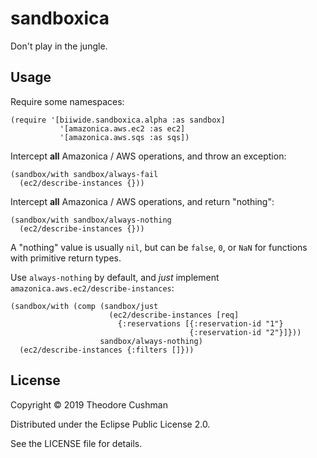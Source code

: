 # sandboxica

Don't play in the jungle.

## Usage

Require some namespaces:
```
(require '[biiwide.sandboxica.alpha :as sandbox]
	       '[amazonica.aws.ec2 :as ec2]
	       '[amazonica.aws.sqs :as sqs])
```

Intercept **all** Amazonica / AWS operations, and throw an exception:
```
(sandbox/with sandbox/always-fail
  (ec2/describe-instances {}))
```

Intercept **all** Amazonica / AWS operations, and return "nothing":
```
(sandbox/with sandbox/always-nothing
  (ec2/describe-instances {}))
```

A "nothing" value is usually `nil`, but can be `false`, `0`, or `NaN` for functions with primitive return types.

Use `always-nothing` by default, and _just_ implement `amazonica.aws.ec2/describe-instances`:
```
(sandbox/with (comp (sandbox/just
                      (ec2/describe-instances [req]
                        {:reservations [{:reservation-id "1"}
                                        {:reservation-id "2"}]}))
                    sandbox/always-nothing)
  (ec2/describe-instances {:filters []}))
```

## License

Copyright © 2019 Theodore Cushman

Distributed under the Eclipse Public License 2.0.

See the LICENSE file for details.
